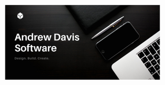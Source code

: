 <img src="https://github.com/AdavisSnakes/AdavisSnakes/blob/main/Black_Flat.png" alt="banner that says Andrew Davis - software developer, artist, designer">
